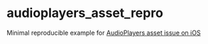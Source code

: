 # audioplayers_asset_repro

Minimal reproducible example for [AudioPlayers asset issue on iOS](https://github.com/luanpotter/audioplayers/issues/879)